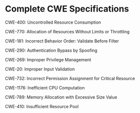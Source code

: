 

# Complete CWE Specifications

CWE-400: Uncontrolled Resource Consumption

CWE-770: Allocation of Resources Without Limits or Throttling

CWE-181: Incorrect Behavior Order: Validate Before Filter

CWE-290: Authentication Bypass by Spoofing

CWE-269: Improper Privilege Management

CWE-20: Improper Input Validation

CWE-732: Incorrect Permission Assignment for Critical Resource

CWE-1176: Inefficient CPU Computation

CWE-789: Memory Allocation with Excessive Size Value

CWE-410: Insufficient Resource Pool